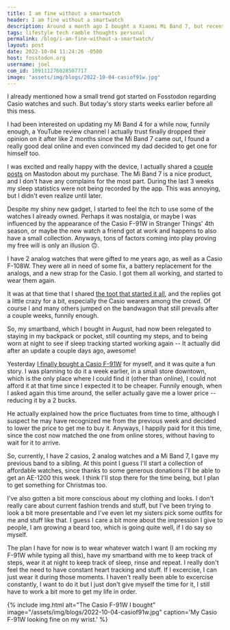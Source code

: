 ```yaml
---
title: I am fine without a smartwatch
header: I am fine without a smartwatch
description: Around a month ago I bought a Xiaomi Mi Band 7, but recently, I have used my older analog and digital watches more and more, and I've even bought some more, maybe they are enough for me?.
tags: lifestyle tech ramble thoughts personal
permalink: /blog/i-am-fine-without-a-smartwatch/
layout: post
date: 2022-10-04 11:24:26 -0500
host: fosstodon.org
username: joel
com_id: 109111276028507717
image: "assets/img/blogs/2022-10-04-casiof91w.jpg"
---
```


I already mentioned how a small trend got started on Fosstodon regarding Casio watches and such. But today's story starts weeks earlier before all this mess.

I had been interested on updating my Mi Band 4 for a while now, funnily enough, a YouTube review channel I actually trust finally dropped their opinion on it after like 2 months since the Mi Band 7 came out, I found a really good deal online and even convinced my dad decided to get one for himself too.

I was excited and really happy with the device, I actually shared a [couple](https://fosstodon.org/@joel/108816244718974430) [posts](https://fosstodon.org/@joel/108834538618643072) on Mastodon about my purchase. The Mi Band 7 is a nice product, and I don't have any complains for the most part. During the last 3 weeks my sleep statistics were not being recorded by the app. This was annoying, but I didn't even realize until later.

Despite my shiny new gadget, I started to feel the itch to use some of the watches I already owned. Perhaps it was nostalgia, or maybe I was influenced by the appearance of the Casio F-91W in Stranger Things' 4th season, or maybe the new watch a friend got at work and happens to also have a small collection. Anyways, tons of factors coming into play proving my free will is only an illusion 🙃.

I have 2 analog watches that were gifted to me years ago, as well as a Casio F-108W. They were all in need of some fix, a battery replacement for the analogs, and a new strap for the Casio. I got them all working, and started to wear them again.

It was at that time that I shared [the toot that started it all](https://fosstodon.org/@joel/109005194088466959), and the replies got a little crazy for a bit, especially the Casio wearers among the crowd. Of course I and many others jumped on the bandwagon that still prevails after a couple weeks, funnily enough.

So, my smartband, which I bought in August, had now been relegated to staying in my backpack or pocket, still counting my steps, and to being worn at night to see if sleep tracking started working again -- It actually did after an update a couple days ago, awesome!

Yesterday [I finally bought a Casio F-91W](https://fosstodon.org/@joel/109105603843409733) for myself, and it was quite a fun story. I was planning to do it a week earlier, in a small store downtown, which is the only place where I could find it (other than online), I could not afford it at that time since I expected it to be cheaper. Funnily enough, when I asked again this time around, the seller actually gave me a lower price -- reducing it by a 2 bucks.

He actually explained how the price fluctuates from time to time, although I suspect he may have recognized me from the previous week and decided to lower the price to get me to buy it. Anyways, I happily paid for it this time, since the cost now matched the one from online stores, without having to wait for it to arrive.

So, currently, I have 2 casios, 2 analog watches and a Mi Band 7, I gave my previous band to a sibling. At this point I guess I'll start a collection of affordable watches, since thanks to some generous donations I'll be able to get an AE-1200 this week. I think I'll stop there for the time being, but I plan to get something for Christmas too.

I've also gotten a bit more conscious about my clothing and looks. I don't really care about current fashion trends and stuff, but I've been trying to look a bit more presentable and I've even let my sisters pick some outfits for me and stuff like that. I guess I care a bit more about the impression I give to people, I am growing a beard too, which is going quite well, if I do say so myself.

The plan I have for now is to wear whatever watch I want (I am rocking my F-91W while typing all this), have my smartband with me to keep track of steps, wear it at night to keep track of sleep, rinse and repeat. I really don't feel the need to have constant heart tracking and stuff. If I excercise, I can just wear it during those moments. I haven't really been able to excercise constantly, I want to do it but I just don't give myself the time for it, I still have to work a bit more to get my life in order.

{% include img.html alt="The Casio F-91W I bought" image="/assets/img/blogs/2022-10-04-casiof91w.jpg" caption='My Casio F-91W looking fine on my wrist.' %}
